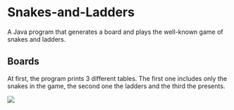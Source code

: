 # Snakes-and-Ladders
A Java program that generates a board and plays the well-known game of snakes and ladders.

## Boards
At first, the program prints 3 different tables. The first one includes only the snakes in the game, the second one the ladders and the third the presents. 
<div style="boder-left: 1px solid purple;">
  <img src="imgs/board-separate.pmg"/ >
</div>
